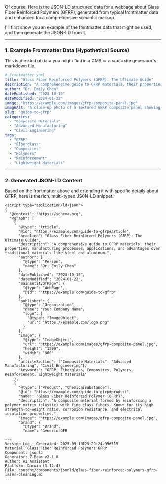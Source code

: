 Of course. Here is the JSON-LD structured data for a webpage about Glass Fiber Reinforced Polymers (GFRP), generated from typical frontmatter data and enhanced for a comprehensive semantic markup.

I'll first show you an example of the frontmatter data that might be used, and then generate the JSON-LD from it.

---

### 1. Example Frontmatter Data (Hypothetical Source)

This is the kind of data you might find in a CMS or a static site generator's markdown file.

```yaml
# frontmatter.yaml
title: "Glass Fiber Reinforced Polymers (GFRP): The Ultimate Guide"
description: "A comprehensive guide to GFRP materials, their properties, manufacturing processes, applications, and advantages over traditional materials like steel and aluminum."
author: "Dr. Emily Chen"
datePublished: "2023-10-15"
dateModified: "2024-01-22"
image: "https://example.com/images/gfrp-composite-panel.jpg"
imageAlt: "A close-up photo of a textured GFRP composite panel showing the glass fiber weave."
slug: "guide-to-gfrp"
categories:
  - "Composite Materials"
  - "Advanced Manufacturing"
  - "Civil Engineering"
tags:
  - "GFRP"
  - "Fiberglass"
  - "Composites"
  - "Polymers"
  - "Reinforcement"
  - "Lightweight Materials"
```

---

### 2. Generated JSON-LD Content

Based on the frontmatter above and extending it with specific details about GFRP, here is the rich, multi-typed JSON-LD snippet.

```jsonld
<script type="application/ld+json">
{
  "@context": "https://schema.org",
  "@graph": [
    {
      "@type": "Article",
      "@id": "https://example.com/guide-to-gfrp#article",
      "headline": "Glass Fiber Reinforced Polymers (GFRP): The Ultimate Guide",
      "description": "A comprehensive guide to GFRP materials, their properties, manufacturing processes, applications, and advantages over traditional materials like steel and aluminum.",
      "author": {
        "@type": "Person",
        "name": "Dr. Emily Chen"
      },
      "datePublished": "2023-10-15",
      "dateModified": "2024-01-22",
      "mainEntityOfPage": {
        "@type": "WebPage",
        "@id": "https://example.com/guide-to-gfrp"
      },
      "publisher": {
        "@type": "Organization",
        "name": "Your Company Name",
        "logo": {
          "@type": "ImageObject",
          "url": "https://example.com/logo.png"
        }
      },
      "image": {
        "@type": "ImageObject",
        "url": "https://example.com/images/gfrp-composite-panel.jpg",
        "height": "1200",
        "width": "800"
      },
      "articleSection": ["Composite Materials", "Advanced Manufacturing", "Civil Engineering"],
      "keywords": "GFRP, Fiberglass, Composites, Polymers, Reinforcement, Lightweight Materials"
    },
    {
      "@type": ["Product", "ChemicalSubstance"],
      "@id": "https://example.com/guide-to-gfrp#product",
      "name": "Glass Fiber Reinforced Polymer (GFRP)",
      "description": "A composite material formed by reinforcing a polymer matrix (plastic) with fine glass fibers. Known for its high strength-to-weight ratio, corrosion resistance, and electrical insulation properties.",
      "image": "https://example.com/images/gfrp-composite-panel.jpg",
      "brand": {
        "@type": "Brand",
        "name": "Generic GFR

---
Version Log - Generated: 2025-09-10T23:29:24.996519
Material: Glass Fiber Reinforced Polymers GFRP
Component: jsonld
Generator: Z-Beam v2.1.0
Author: AI Assistant
Platform: Darwin (3.12.4)
File: content/components/jsonld/glass-fiber-reinforced-polymers-gfrp-laser-cleaning.md
---